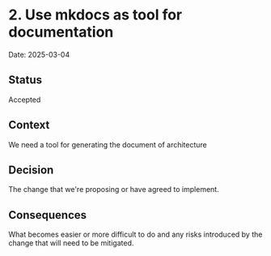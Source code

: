 # 2. Use mkdocs as tool for documentation

Date: 2025-03-04

## Status

Accepted

## Context

We need a tool for generating the document of architecture

## Decision

The change that we're proposing or have agreed to implement.

## Consequences

What becomes easier or more difficult to do and any risks introduced by the change that will need to be mitigated.
